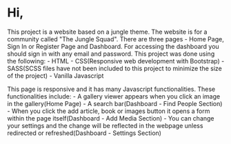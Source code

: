 # Hi,

This project is a website based on a jungle theme. The website is for a community called "The Jungle Squad". 
There are three pages - Home Page, Sign In or Register Page and Dashboard.
For accessing the dashboard you should sign in with any email and password.
This project was done using the following:
       - HTML
       - CSS(Responsive web development with Bootstrap)
       - SASS(SCSS files have not been included to this project to minimize the size of the project)
       - Vanilla Javascript

This page is responsive and it has many Javascript functionalities. These functionalities include:
       - A gallery viewer appears when you click an image in the gallery(Home Page)
       - A search bar(Dashboard - Find People Section)
       - When you click the add article, book or images button it opens a form within the page itself(Dashboard - Add Media Section)
       - You can change your settings and the change will be reflected in the webpage unless redirected or refreshed(Dashboard - Settings Section)

